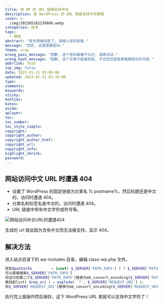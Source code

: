 ```yaml
---
title: 使 WP 的 URL 链接支持中文
description: 使 WordPress 的 URL 链接支持中文教程
cover: >-
  /img/202305182239880.webp
categories: 技术
tags:
  - 框架
abstract: "有东西被加密了, 请输入密码查看."
message: "您好, 这里需要密码."
theme: xray
wrong_pass_message: "抱歉, 这个密码看着不太对, 请再试试."
wrong_hash_message: "抱歉, 这个文章不能被校验, 不过您还是能看看解密后的内容."
abbrlink: 7e2d
top_img: false
date: 2023-01-31 03:09:00
updated: 2023-01-31 03:15:00
type:
comments:
keywords:
sticky:
mathjax:
katex:
aside:
aplayer:
toc:
toc_number:
toc_style_simple:
copyright:
copyright_author:
copyright_author_href:
copyright_url:
copyright_info:
highlight_shrink:
password:
---
```


## 网站访问中文 URL 时遭遇 404

- 设置了 WordPress 的固定链接为文章名 % postname%，然后标题还是中文的，访问时遭遇 404。
- 分类名和标签名是中文的，访问时遭遇 404。
- URL 链接中带有中文字符或符号等。

![网站访问中文URL时遭遇404](/img/202304142300408.webp)

生成的 url 就会因为含有中文而无法被支持，显示 404。

## 解决方法

进入站点目录下的 wp-includes 目录，编辑 class-wp.php 文件。

```php
找到$pathinfo         = isset( $_SERVER['PATH_INFO'] ) ? $_SERVER['PATH_INFO'] : '';
可以直接搜索$_SERVER['PATH_INFO']
将这行的第二个$_SERVER['PATH_INFO']替换为mb_convert_encoding($_SERVER['PATH_INFO'], 'UTF-8', 'GBK')
再找到list( $req_uri ) = explode( '?', $_SERVER['REQUEST_URI'] );
将$_SERVER['REQUEST_URI']替换为mb_convert_encoding($_SERVER['REQUEST_URI'], 'UTF-8', 'GBK')
```

执行完上面操作然后保存，这下 WordPress URL 里就可以支持中文字符了！
